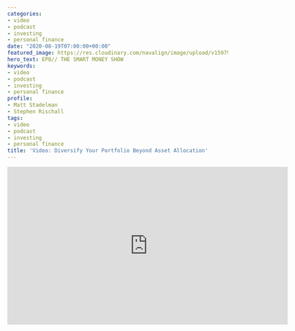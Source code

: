 ```yaml
---
categories:
- video
- podcast
- investing
- personal finance
date: "2020-08-19T07:00:00+00:00"
featured_image: https://res.cloudinary.com/navalign/image/upload/v1597949259/EP_8_Cover_tkiezh.png
hero_text: EP8// THE SMART MONEY SHOW
keywords:
- video
- podcast
- investing
- personal finance
profile:
- Matt Stadelman
- Stephen Rischall
tags:
- video
- podcast
- investing
- personal finance
title: 'Video: Diversify Your Portfolio Beyond Asset Allocation'
---
```

<iframe src="https://player.vimeo.com/video/447724274" width="640" height="360" frameborder="0" allow="autoplay; fullscreen" allowfullscreen></iframe>

